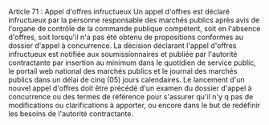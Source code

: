 Article 71 : Appel d'offres infructueux
Un appel d'offres est déclaré infructueux par la personne responsable
des marchés publics après avis de l'organe de contrôle de la commande
publique compétent, soit en l'absence d'offres, soit lorsqu'il n'a pas
été obtenu de propositions conformes au dossier d'appel à concurrence.
La décision déclarant l'appel d'offres infructueux est notifiée aux
soumissionnaires et publiée par l'autorité contractante par insertion
au minimum dans le quotidien de service public, le portail web national
des marchés publics et le journal des marchés publics dans un délai de
cinq (05) jours calendaires.
Le lancement d'un nouvel appel d'offres doit être précédé d'un examen
du dossier d'appel à concurrence ou des termes de référence pour
s'assurer qu'il n'y q pas de modifications ou clarifications à
apporter, ou encore dans le but de redéfinir les besoins de l'autorité
contractante.